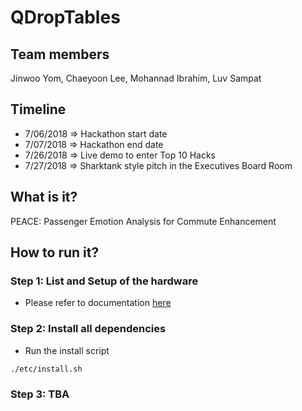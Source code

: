 # QDropTables

## Team members 
Jinwoo Yom, Chaeyoon Lee, Mohannad Ibrahim, Luv Sampat

## Timeline
- 7/06/2018 => Hackathon start date
- 7/07/2018 => Hackathon end date
- 7/26/2018 => Live demo to enter Top 10 Hacks
- 7/27/2018 => Sharktank style pitch in the Executives Board Room

## What is it?
PEACE: Passenger Emotion Analysis for Commute Enhancement

## How to run it?

### Step 1: List and Setup of the hardware
- Please refer to documentation [here](hardware.md)

### Step 2: Install all dependencies
- Run the install script
```bash
./etc/install.sh
```

### Step 3: TBA

